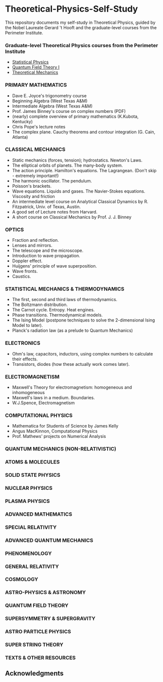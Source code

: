 # Theoretical-Physics-Self-Study

This repository documents my self-study in Theoretical Physics, guided by the Nobel Laureate Gerard 't Hooft and the graduate-level courses from the Perimeter Institute. 

### Graduate-level Theoretical Physics courses from the Perimeter Institute
- [Statistical Physics](https://psi-online.perimeterinstitute.ca/courses/take/statistical-physics)
- [Quantum Field Theory I](https://psi-online.perimeterinstitute.ca/courses/take/quantum-field-theory-i-student)
- [Theoretical Mechanics](https://psi-online.perimeterinstitute.ca/courses/take/theoretical-mechanics)

### PRIMARY MATHEMATICS
- Dave E. Joyce's trigonometry course
- Beginning Algebra (West Texas A&M)
- Intermediate Algebra (West Texas A&M)
- Prof. James Binney's course on complex numbers (PDF)
- (nearly) complete overview of primary mathematics (K.Kubota, Kentucky)
- Chris Pope's lecture notes
- The complex plane. Cauchy theorems and contour integration (G. Cain, Atlanta)

### CLASSICAL MECHANICS
- Static mechanics (forces, tension); hydrostatics. Newton's Laws.
- The elliptical orbits of planets. The many-body system.
- The action principle. Hamilton's equations. The Lagrangean. (Don't skip - extremely important!)
- The harmonic oscillator. The pendulum.
- Poisson's brackets.
- Wave equations. Liquids and gases. The Navier-Stokes equations. Viscosity and friction
- An intermediate level course on Analytical Classical Dynamics by R. Fitzpatrick, Univ. of Texas, Austin.
- A good set of Lecture notes from Harvard.
- A short course on Classical Mechanics by Prof. J. J. Binney

### OPTICS
- Fraction and reflection.
- Lenses and mirrors.
- The telescope and the microscope.
- Introduction to wave propagation.
- Doppler effect.
- Huijgens' principle of wave superposition.
- Wave fronts.
- Caustics.

### STATISTICAL MECHANICS & THERMODYNAMICS
- The first, second and third laws of thermodynamics.
- The Boltzmann distribution.
- The Carnot cycle. Entropy. Heat engines.
- Phase transitions. Thermodynamical models.
- The Ising Model (postpone techniques to solve the 2-dimensional Ising Model to later).
- Planck's radiation law (as a prelude to Quantum Mechanics)

### ELECTRONICS
- Ohm's law, capacitors, inductors, using complex numbers to calculate their effects.
- Transistors, diodes (how these actually work comes later).

### ELECTROMAGNETISM
- Maxwell's Theory for electromagnetism: homogeneous and inhomogeneous
- Maxwell's laws in a medium. Boundaries.
- W.J.Spence, Electromagnetism

### COMPUTATIONAL PHYSICS
- Mathematica for Students of Science by James Kelly
- Angus MacKinnon, Computational Physics
- Prof. Mathews' projects on Numerical Analysis

### QUANTUM MECHANICS (NON-RELATIVISTIC)

### ATOMS & MOLECULES

### SOLID STATE PHYSICS

### NUCLEAR PHYSICS

### PLASMA PHYSICS

### ADVANCED MATHEMATICS

### SPECIAL RELATIVITY

### ADVANCED QUANTUM MECHANICS

### PHENOMENOLOGY

### GENERAL RELATIVITY

### COSMOLOGY

### ASTRO-PHYSICS & ASTRONOMY

### QUANTUM FIELD THEORY

### SUPERSYMMETRY & SUPERGRAVITY

### ASTRO PARTICLE PHYSICS

### SUPER STRING THEORY

### TEXTS & OTHER RESOURCES

## Acknowledgments

